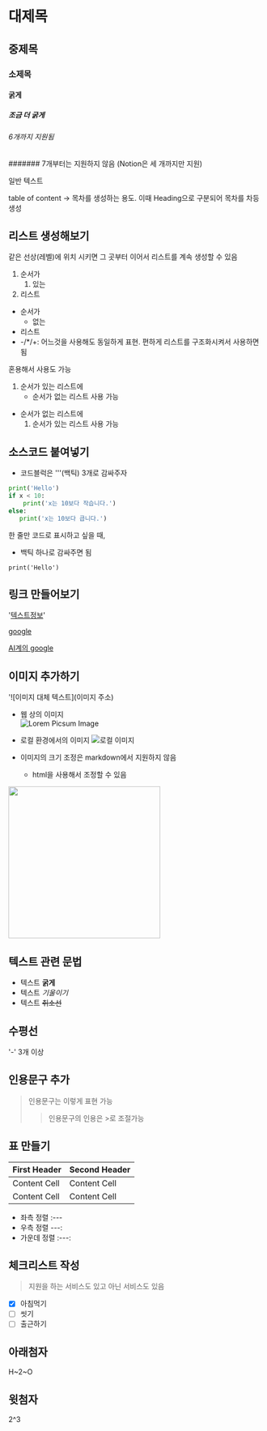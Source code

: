 # 대제목
## 중제목
### 소제목
#### 굵게
##### 조금 더 굵게
###### 6개까지 지원됨
####### 7개부터는 지원하지 않음
(Notion은 세 개까지만 지원)

일반 텍스트

table of content -> 목차를 생성하는 용도. 이때 Heading으로 구분되어 목차를 차등 생성



## 리스트 생성해보기
같은 선상(레벨)에 위치 시키면 그 곳부터 이어서 리스트를 계속 생성할 수 있음


1. 순서가
   1. 있는
2. 리스트

- 순서가
   - 없는
- 리스트
- -/*/+: 어느것을 사용해도 동일하게 표현. 편하게 리스트를 구조화시켜서 사용하면 됨  


혼용해서 사용도 가능
1. 순서가 있는 리스트에
   - 순서가 없는 리스트 사용 가능
- 순서가 없는 리스트에
   1. 순서가 있는 리스트 사용 가능


## 소스코드 붙여넣기 
- 코드블럭은 '''(백틱) 3개로 감싸주자

```python
print('Hello')
if x < 10:
    print('x는 10보다 작습니다.')
else:
   print('x는 10보다 큽니다.')
```

한 줄만 코드로 표시하고 싶을 때,
- 백틱 하나로 감싸주면 됨

`print('Hello')`

## 링크 만들어보기
'[텍스트정보](링크)'

[google](https://google.com)  

[AI계의 google](https://www.perplexity.ai/)

## 이미지 추가하기
'![이미지 대체 텍스트](이미지 주소)  

- 웹 상의 이미지  
![Lorem Picsum Image](https://picsum.photos/id/237/200/300)
  

- 로컬 환경에서의 이미지
![로컬 이미지](0711_DAY2\\img.jpg)
- 이미지의 크기 조정은 markdown에서 지원하지 않음
   - html을 사용해서 조정할 수 있음  
<img src='0711_DAY2\img.jpg' width='300'>

## 텍스트 관련 문법

* 텍스트 **굵게**
* 텍스트 *기울이기*
* 텍스트 ~~취소선~~  

## 수평선
'-' 3개 이상

## 인용문구 추가
> 인용문구는 이렇게 표현 가능
>> 인용문구의 인용은 >로 조절가능

## 표 만들기
| First Header  | Second Header |
| ------------- | ------------- |
| Content Cell  | Content Cell  |
| Content Cell  | Content Cell  |

- 좌측 정렬 :--- 
- 우측 정렬 ---:
- 가운데 정렬 :---:

## 체크리스트 작성
> 지원을 하는 서비스도 있고 아닌 서비스도 있음  

-[x] 아침먹기  
-[ ] 씻기  
-[ ] 출근하기

## 아래첨자
H~2~O

## 윗첨자
2^3
